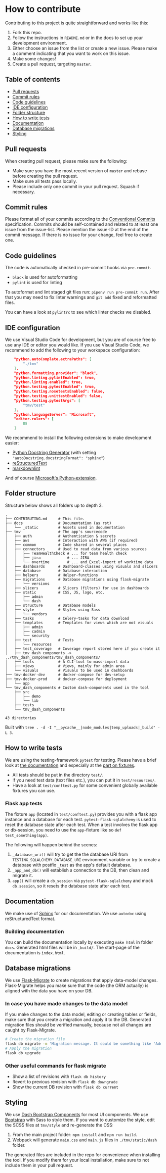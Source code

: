 # How to contribute

Contributing to this project is quite straightforward and works like this:

1. Fork this repo.
1. Follow the instructions in `README.md` or in the docs to set up your development environment.
1. Either choose an issue from the list or create a new issue. Please make a comment indicating that you want to work on this issue.
1. Make some changes!
1. Create a pull request, targeting `master`.

## Table of contents

- [Pull requests](#Pull-requests)
- [Commit rules](#Commit-rules)
- [Code guidelines](#Code-guidelines)
- [IDE configuration](#IDE-configuration)
- [Folder structure](#Folder-structure)
- [How to write tests](#How-to-write-tests)
- [Documentation](#Documentation)
- [Database migrations](#Database-migrations)
- [Styling](#Styling)

## Pull requests

When creating pull request, please make sure the following:

- Make sure you have the most recent version of `master` and rebase before creating the pull request.
- Make sure all tests pass locally.
- Please include only one commit in your pull request. Squash if necessary.

## Commit rules

Please format all of your commits according to the [Conventional Commits](https://www.conventionalcommits.org/) specification. Commits should be self-contained and related to at least one issue from the issue-list. Please mention the issue-ID at the end of the commit message. If there is no issue for your change, feel free to create one.

## Code guidelines

The code is automatically checked in pre-commit hooks via `pre-commit`.

- `black` is used for autoformatting
- `pylint` is used for linting

To autoformat and lint staged git files run: `pipenv run pre-commit run`. After that you may need to fix linter warnings and `git add` fixed and reformatted files.

You can have a look at `pylintrc` to see which linter checks we disabled.

## IDE configuration

We use Visual Studio Code for development, but you are of course free to use any IDE or editor you would like. If you use Visual Studio Code, we recommend to add the following to your workspace configuration:

```json
    "python.autoComplete.extraPaths": [
        "./tmv"
    ],
    "python.formatting.provider": "black",
    "python.linting.pylintEnabled": true,
    "python.linting.enabled": true,
    "python.testing.pytestEnabled": true,
    "python.testing.nosetestsEnabled": false,
    "python.testing.unittestEnabled": false,
    "python.testing.pytestArgs": [
        "tmv/test"
    ],
    "python.languageServer": "Microsoft",
    "editor.rulers": [
        88
    ]
```

We recommend to install the following extensions to make development easier:

- [Python Docstring Generator](https://marketplace.visualstudio.com/items?itemName=njpwerner.autodocstring) (with setting `"autoDocstring.docstringFormat": "sphinx"`)
- [reStructuredText](https://marketplace.visualstudio.com/items?itemName=lextudio.restructuredtext)
- [markdownlint](https://marketplace.visualstudio.com/items?itemName=DavidAnson.vscode-markdownlint)

And of course [Microsoft's Python-extension](https://marketplace.visualstudio.com/items?itemName=ms-python.python).

## Folder structure

Structure below shows all folders up to depth 3.

```text
.
├── CONTRIBUTING.md     # This file.
├── docs                # Documentation (as rst)
│   └── _static         # Assets used in documentation
├── tmv                 # The app's sourcecode
│   ├── auth            # Authentication & secrets
│   ├── aws             # Interaction with AWS (if required)
│   ├── common          # Code shared in several places
│   ├── connectors      # Used to read data from various sources
│   │   ├── TeamHealthCheck # ... for team health check
│   │   ├── jira            # ... JIRA
│   │   └── overtime        # ... and Excel-import of worktime data
│   ├── dashboards      # Dashboard-classes using visuals and slicers
│   ├── database        # Database interaction
│   ├── helpers         # Helper-functions
│   ├── migrations      # Database migrations using flask-migrate
│   │   └── versions
│   ├── slicers         # Slicers (filters) for use in dashboards
│   ├── static          # CSS, JS, logo, etc.
│   │   ├── admin
│   │   └── dash
│   ├── structure       # Database models
│   ├── style           # Styles using Sass
│   │   └── vendors
│   ├── tasks           # Celery-tasks for data download
│   ├── templates       # Templates for views which are not visuals
│   │   ├── admin
│   │   ├── cadmin
│   │   └── security
│   ├── test            # Tests
│   │   └── resources
│   ├── test_coverage   # Coverage report stored here if you create it
│   ├── tmv_dash_components -> ../tmv_dash_components/tmv_dash_components/
│   ├── tools           # A CLI-tool to mass-import data
│   ├── views           # Views, mainly for admin area
│   └── visuals         # Visuals to be used in dashboards
├── tmv-docker-dev      # docker-compose for dev-setup
├── tmv-docker-prod     # docker-compose for deployment
│   └── app
└── tmv_dash_components # Custom dash-components used in the tool
    ├── src
    │   ├── demo
    │   └── lib
    ├── tests
    └── tmv_dash_components

43 directories
```

Built with `tree . -d -I "__pycache__|node_modules|temp_uploads|_build" -L 3`.

## How to write tests

We are using the testing-framework `pytest` for testing. Please have a brief look at [the documentation](https://docs.pytest.org/en/latest/) and especially at the [part on fixtures](https://docs.pytest.org/en/latest/fixture.html).

- All tests should be put in the directory `test/`.
- If you need test data (text files etc.), you can put it in `test/resources/`.
- Have a look at `test/conftest.py` for some convenient globally available fixtures you can use.

### Flask app tests

The fixture `app` (located in `test/conftest.py`) provides you with a flask app instance and a database for each test. `pytest-flask-sqlalchemy` is used to reset the database state after each test. When a test involves the flask app or db-session, you need to use the `app`-fixture like so `def test_something(app)`.

The following will happen behind the scenes:

1. `_database_uri()` will try to get the the database URI from `TESTING_SQLALCHEMY_DATABASE_URI` environment variable or try to create a database with postfix `_test` as the app's default database.
1. `_app_and_db()` will establish a connection to the DB, then clean and migrate it.
1. `app()` will create a `db_session` via `pytest-flask-sqlalchemy` and mock `db.session`, so it resets the database state after each test.

## Documentation

We make use of [Sphinx](https://www.sphinx-doc.org/en/master/) for our documentation. We use `autodoc` using reStructuredText format.

### Building documentation

You can build the documentation locally by executing `make html` in folder `docs`. Generated html files will be in `_build/`. The start-page of the documentation is `index.html`.

## Database migrations

We use [Flask-Migrate](https://flask-migrate.readthedocs.io/en/latest/) to create migrations that apply data-model changes. Flask-Migrate helps you make sure that the code (the ORM actually) is aligned with the data you have on your DB.

### In case you have made changes to the data model

If you make changes to the data model, editing or creating tables or fields, make sure that you create a migration and apply it to the DB. Generated migration files should be verified manually, because not all changes are caught by Flask-Migrate.

```sh
# Create the migration file
flask db migrate -m "Migration message. It could be something like 'Added name field'"
# Apply the migration
flask db upgrade
```

### Other useful commands for flask migrate

- Show a list of revisions with `flask db history`
- Revert to previous revision with `flask db downgrade`
- Show the current DB revision with `flask db current`

## Styling

We use [Dash Bootstrap Components](https://dash-bootstrap-components.opensource.faculty.ai/) for most UI components.
We use [Bootstrap](https://getbootstrap.com/) with Sass to style them.
If you want to customize the style, edit the SCSS files at `tmv/style` and re-generate the CSS:

1. From the main project folder: `npm install` and `npm run build`.
1. Webpack will generate `main.css` and `main.js` files in `./tmv/static/dash` folder.

The generated files are included in the repo for convenience when installing the tool. If you modify them for your local installation, make sure to not include them in your pull request.
